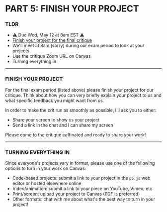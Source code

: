 # PART 5: FINISH YOUR PROJECT

### TLDR  
* ⚠️ Due Wed, May 12 at 8am EST ⚠️  
* [Finish your project for the final critique](#finish-your-project)  
* We'll meet at 8am (sorry) during our exam period to look at your projects  
* Use the critique Zoom URL on Canvas  
* Turning everything in  

***

### FINISH YOUR PROJECT  
For the final exam period (listed above) please finish your project for our critique. Think about how you can very briefly explain your project to us and what specific feedback you might want from us.

In order to make the crit run as smoothly as possible, I'll ask you to either:  
* Share your screen to show us your project  
* Send a link in the chat and I can share my screen  

Please come to the critique caffinated and ready to share your work!

***

### TURNING EVERYTHING IN  
Since everyone's projects vary in format, please use one of the following options to turn in your work on Canvas:  

* Code-based projects: submit a link to your project in the `p5.js` web editor or hosted elsewhere online  
* Video/animation: submit a link to your piece on YouTube, Vimeo, etc  
* Print/screen: upload your project to Canvas (PDF is preferred)  
* Other formats: chat with me about what's the best way to turn in your project!  

